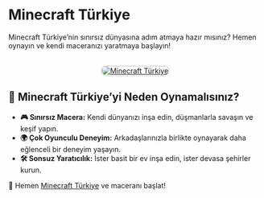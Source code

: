 <h1>Minecraft Türkiye</h1>
<p>Minecraft Türkiye’nin sınırsız dünyasına adım atmaya hazır mısınız? Hemen oynayın ve kendi maceranızı yaratmaya başlayın!</p>

<center>
<br>
<a href="https://sonhukumdar.net/" title="Minecraft Türkiye">
<img src="https://i.ibb.co/d43k1Cg/1-min.webp" alt="Minecraft Türkiye" style="max-width: 100%; border: 2px solid #ddd; border-radius: 10px;">
</a>
</center>

<h2>🌟 Minecraft Türkiye’yi Neden Oynamalısınız?</h2>
<ul>
  <li><strong>🎮 Sınırsız Macera:</strong> Kendi dünyanızı inşa edin, düşmanlarla savaşın ve keşif yapın.</li>
  <li><strong>🌍 Çok Oyunculu Deneyim:</strong> Arkadaşlarınızla birlikte oynayarak daha eğlenceli bir deneyim yaşayın.</li>
  <li><strong>🛠 Sonsuz Yaratıcılık:</strong> İster basit bir ev inşa edin, ister devasa şehirler kurun.</li>
</ul>

<p>📌 Hemen <a href="https://sonhukumdar.net/" title="Minecraft Türkiye">Minecraft Türkiye</a> ve maceranı başlat!</p>
